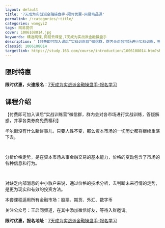 ```yaml
---
layout: default
title: '7天成为实战派金融操盘手-限时优惠-网易精品课'
permalink: /:categories/:title/
categories: wangyi2
tags: 网易提供
cover: 1006108014.jpg
keywords: 精选网课,网易云课堂,7天成为实战派金融操盘手
description: '【付费即可加入课后“实战训练营”微信群，群内会对各市场进行实战训练，答疑解惑，并享各类券商免费福利】华尔街没有什么新鲜事'
classid: 1006108014
targetlink: https://study.163.com/course/introduction/1006108014.htm?share=1&shareId=1025206652&utm_campaign=share&utm_medium=iphoneShare&utm_source=&utm_u=1025206652
---
```


## 限时特惠

**限时优惠，火速报名**：[7天成为实战派金融操盘手-报名学习](https://study.163.com/course/introduction/1006108014.htm?share=1&shareId=1025206652&utm_campaign=share&utm_medium=iphoneShare&utm_source=&utm_u=1025206652)

## 课程介绍

【付费即可加入课后“实战训练营”微信群，群内会对各市场进行实战训练，答疑解惑，并享各类券商免费福利】



华尔街没有什么新鲜事儿，只要人性不变，那么资本市场的一切历史都将继续重演下去。

​

分析价格走势，是在资本市场从事金融交易的基本能力，价格的变动包含了市场的各种信息和行为。

​

对缺乏内部消息的中小散户来说，通过价格的技术分析，去判断未来行情的走势，是更为现实和有效的投资方法。



本套课程适用所有金融市场：股票、期货、外汇、数字币



关注公众号：王启同频道，在其中添加微信好友，等待入群邀请。

**限时优惠，报名地址**：[7天成为实战派金融操盘手-报名学习](https://study.163.com/course/introduction/1006108014.htm?share=1&shareId=1025206652&utm_campaign=share&utm_medium=iphoneShare&utm_source=&utm_u=1025206652)

